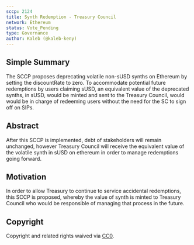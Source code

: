 ```yaml
---
sccp: 2124
title: Synth Redemption - Treasury Council
network: Ethereum
status: Vote_Pending
type: Governance
author: Kaleb (@kaleb-keny)
---
```


## Simple Summary

The SCCP proposes deprecating volatile non-sUSD synths on Ethereum by setting the discountRate to zero. To accommodate potential future redemptions by users claiming sUSD, an equivalent value of the deprecated synths, in sUSD, would be minted and sent to the Treasury Council, would would be in charge of redeeming users without the need for the SC to sign off on SIPs.

## Abstract

<!--A short (~200 word) description of the proposed change, the abstract should clearly describe the proposed change. This is what *will* be done if the SIP is implemented, not *why* it should be done or *how* it will be done. If the SIP proposes deploying a new contract, write, "we propose to deploy a new contract that will do x".-->

After this SCCP is implemented, debt of stakeholders will remain unchanged, however Treasury Council will receive the equivalent value of the volatile synth in sUSD on ethereum in order to manage redemptions going forward.

## Motivation

In order to allow Treasury to continue to service accidental redemptions, this SCCP is proposed, whereby the value of synth is minted to Treasury Council who would be responsible of managing that process in the future.

## Copyright

Copyright and related rights waived via [CC0](https://creativecommons.org/publicdomain/zero/1.0/).
